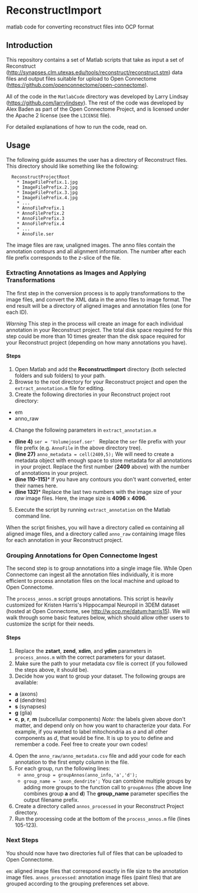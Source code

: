 # ReconstructImport
matlab code for converting reconstruct files into OCP format

## Introduction
This repository contains a set of Matlab scripts that take as input a set of Reconstruct (http://synapses.clm.utexas.edu/tools/reconstruct/reconstruct.stm) data files and output files suitable for upload to Open Connectome (https://github.com/openconnectome/open-connectome).

All of the code in the ```MatlabCode``` directory was developed by Larry Lindsay (https://github.com/larrylindsey). The rest of the code was developed by Alex Baden as part of the Open Connectome Project, and is licensed under the Apache 2 license (see the ```LICENSE``` file).

For detailed explanations of how to run the code, read on.

## Usage
The following guide assumes the user has a directory of Reconstruct files. This directory should like something like the following:
```
  ReconstructProjectRoot
    * ImageFilePrefix.1.jpg
    * ImageFilePrefix.2.jpg
    * ImageFilePrefix.3.jpg
    * ImageFilePrefix.4.jpg
    * ...
    * AnnoFilePrefix.1
    * AnnoFilePrefix.2
    * AnnoFilePrefix.3
    * AnnoFilePrefix.4
    * ...
    * AnnoFile.ser
```

The image files are raw, unaligned images. The anno files contain the annotation contours and all alignment information. The number after each file prefix corresponds to the z-slice of the file.

### Extracting Annotations as Images and Applying Transformations

The first step in the conversion process is to apply transformations to the image files, and convert the XML data in the anno files to image format. The end result will be a directory of aligned images and annotation files (one for each ID).

*Warning* This step in the process will create an image for each individual annotation in your Reconstruct project. The total disk space required for this step could be more than 10 times greater than the disk space required for your Reconstruct project (depending on how many annotations you have).

#### Steps
1. Open Matlab and add the **ReconstructImport** directory (both selected folders and sub folders) to your path.
2. Browse to the root directory for your Reconstruct project and open the ```extract_annotation.m``` file for editing.
3. Create the following directories in your Reconstruct project root directory:
  * em
  * anno_raw
4. Change the following parameters in ```extract_annotation.m```
  * **(line 4)** ```ser = 'Volumejosef.ser' ```
  Replace the ```ser``` file prefix with your file prefix (e.g. ```AnnoFile``` in the above directory tree).  
   * **(line 27)**  ```anno_metadata = cell(2409,5);```
   We will need to create a metadata object with enough space to store metadata for all annotations in your project. Replace the first number (**2409** above) with the number of annotations in your project.
   * **(line 110-115)*** If you have any contours you don't want converted, enter their names here.
   * **(line 132)*** Replace the last two numbers with the image size of your *raw* image files. Here, the image size is **4096** x **4096**.
5. Execute the script by running ```extract_annotation``` on the Matlab command line.

When the script finishes, you will have a directory called ```em``` containing all aligned image files, and a directory called ```anno_raw``` containing image files for each annotation in your Reconstruct project.

### Grouping Annotations for Open Connectome Ingest

The second step is to group annotations into a single image file. While Open Connectome can ingest all the annotation files individually, it is more efficient to process annotation files on the local machine and upload to Open Connectome.

The ```process_annos.m``` script groups annotations. This script is heavily customized for Kristen Harris's Hippocampal Neuropil in 3DEM dataset (hosted at Open Connectome, see http://w.ocp.me/datum:harris15). We will walk through some basic features below, which should allow other users to customize the script for their needs.

#### Steps
1. Replace the **zstart**, **zend**, **xdim**, and **ydim** parameters in ```process_annos.m``` with the correct parameters for your dataset.
2. Make sure the path to your metadata csv file is correct (if you followed the steps above, it should be).
3. Decide how you want to group your dataset. The following groups are available:
  * **a** (axons)
  * **d** (dendrites)
  * **s** (synapses)
  * **g** (glia)
  * **c**, **p**, **r**, **m** (subcellular components)
  *Note:* the labels given above don't matter, and depend only on how you want to characterize your data. For example, if you wanted to label mitochondria as *a* and all other components as *d*, that would be fine. It is up to you to define and remember a code. Feel free to create your own codes!
4. Open the ```anno_raw/anno_metadata.csv``` file and add your code for each annotation to the first empty column in the file.
5. For each group, run the following lines:
   *  ```anno_group = groupAnnos(anno_info,'a','d');```
   *  ```group_name = 'axon_dendrite';```
   You can combine multiple groups by adding more groups to the function call to ```groupAnnos``` (the above line combines group **a** and **d**)
   The **group_name** parameter specifies the output filename prefix.
6. Create a directory called ```annos_processed``` in your Reconstruct Project directory.
7. Run the processing code at the bottom of the ```process_annos.m``` file (lines 105-123).

### Next Steps
You should now have two directories full of files that can be uploaded to Open Connectome.

```em```: aligned image files that correspond exactly in file size to the annotation image files.
```annos_processed```: annotation image files (paint files) that are grouped according to the grouping preferences set above.
